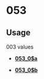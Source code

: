 # 053

## Usage

003 values

-   **[053\_0$a](../../tags/053/053_0a-1.md)**  

-   **[053\_0$b](../../tags/053/053_0b-2.md)**  


